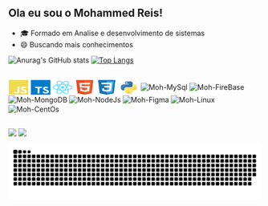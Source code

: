 ## Ola eu sou o Mohammed Reis!

- 🎓 Formado em Analise e desenvolvimento de sistemas 
- 😄 Buscando mais conhecimentos


<div>

![Anurag's GitHub stats](https://github-readme-stats.vercel.app/api?username=MohammedReis&show_icons=true&theme=radical&count_private=true)
[![Top Langs](https://github-readme-stats.vercel.app/api/top-langs/?username=MohammedReis&langs_count=10&theme=radical)](https://github.com/anuraghazra/github-readme-stats)
  
</div>


<div style="display: inline_block"><br>
  <img align="center" alt="Moh-Js" height="30" width="40" src="https://raw.githubusercontent.com/devicons/devicon/master/icons/javascript/javascript-plain.svg">
  <img align="center" alt="Moh-Ts" height="30" width="40" src="https://raw.githubusercontent.com/devicons/devicon/master/icons/typescript/typescript-plain.svg">
  <img align="center" alt="Moh-React" height="30" width="40" src="https://raw.githubusercontent.com/devicons/devicon/master/icons/react/react-original.svg">
  <img align="center" alt="Moh-HTML" height="30" width="40" src="https://raw.githubusercontent.com/devicons/devicon/master/icons/html5/html5-original.svg">
  <img align="center" alt="Moh-CSS" height="30" width="40" src="https://raw.githubusercontent.com/devicons/devicon/master/icons/css3/css3-original.svg">
  <img align="center" alt="Moh-Python" height="30" width="40" src="https://raw.githubusercontent.com/devicons/devicon/master/icons/python/python-original.svg">
  <img align="center" alt="Moh-MySql" height="30" width="40" src="https://cdn.jsdelivr.net/gh/devicons/devicon/icons/mysql/mysql-original.svg">
  <img align="center" alt="Moh-FireBase" height="30" width="40" src="https://cdn.jsdelivr.net/gh/devicons/devicon/icons/firebase/firebase-plain.svg">
  <img align="center" alt="Moh-MongoDB" height="30" width="40" src="https://cdn.jsdelivr.net/gh/devicons/devicon/icons/mongodb/mongodb-original.svg">
  <img align="center" alt="Moh-NodeJs" height="30" width="40" src="https://cdn.jsdelivr.net/gh/devicons/devicon/icons/nodejs/nodejs-original.svg">
  <img align="center" alt="Moh-Figma" height="30" width="40" src="https://cdn.jsdelivr.net/gh/devicons/devicon/icons/figma/figma-original.svg">
  <img align="center" alt="Moh-Linux" height="30" width="40" src="https://cdn.jsdelivr.net/gh/devicons/devicon/icons/linux/linux-original.svg">
  <img align="center" alt="Moh-CentOs" height="30" width="40" src="https://cdn.jsdelivr.net/gh/devicons/devicon/icons/centos/centos-original.svg">
  
  
</div>
  
  ##
 
<div> 
  <a href = "mailto:mohammedreis2015@gmail.com"><img src="https://img.shields.io/badge/-Gmail-%23333?style=for-the-badge&logo=gmail&logoColor=white" target="_blank"></a>
  <a href="https://www.linkedin.com/in/mohammed-menezes-a28905193" target="_blank"><img src="https://img.shields.io/badge/-LinkedIn-%230077B5?style=for-the-badge&logo=linkedin&logoColor=white" target="_blank"></a> 
  
 ![Snak animation](https://github.com/MohammedReis/MohammedReis/blob/output/github-contribution-grid-snake.svg)
</div>


